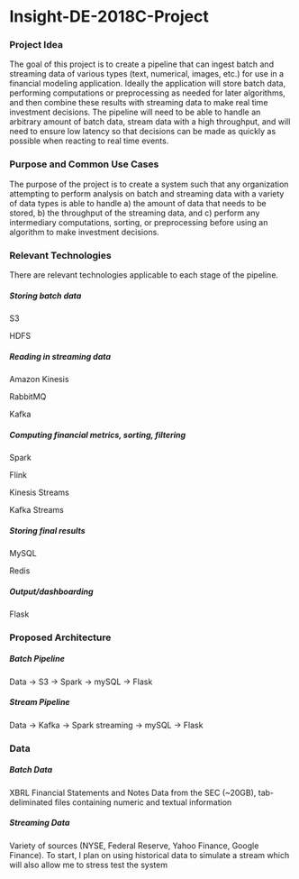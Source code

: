 # Insight-DE-2018C-Project

### Project Idea

The goal of this project is to create a pipeline that can ingest batch and streaming data of various types (text, numerical, images, etc.) for use in a financial modeling application. Ideally the application will store batch data, performing computations or preprocessing as needed for later algorithms, and then combine these results with streaming data to make real time investment decisions. The pipeline will need to be able to handle an arbitrary amount of batch data, stream data with a high throughput, and will need to ensure low latency so that decisions can be made as quickly as possible when reacting to real time events. 

### Purpose and Common Use Cases

The purpose of the project is to create a system such that any organization attempting to perform analysis on batch and streaming data with a variety of data types is able to handle a) the amount of data that needs to be stored, b) the throughput of the streaming data, and c) perform any intermediary computations, sorting, or preprocessing before using an algorithm to make investment decisions. 

### Relevant Technologies

There are relevant technologies applicable to each stage of the pipeline.

##### Storing batch data

S3

HDFS

##### Reading in streaming data

Amazon Kinesis 

RabbitMQ

Kafka

##### Computing financial metrics, sorting, filtering

Spark

Flink

Kinesis Streams

Kafka Streams

##### Storing final results

MySQL

Redis

##### Output/dashboarding

Flask

### Proposed Architecture

##### Batch Pipeline

Data -> S3 -> Spark -> mySQL -> Flask

##### Stream Pipeline

Data -> Kafka -> Spark streaming -> mySQL -> Flask

### Data

##### Batch Data

XBRL Financial Statements and Notes Data from the SEC (~20GB), tab-deliminated files containing numeric and textual information

##### Streaming Data

Variety of sources (NYSE, Federal Reserve, Yahoo Finance, Google Finance). To start, I plan on using historical data to simulate a stream which will also allow me to stress test the system 
